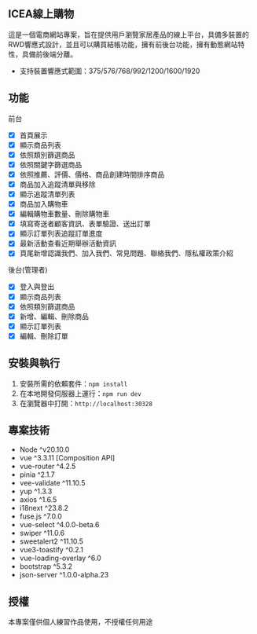 ## ICEA線上購物

這是一個電商網站專案，旨在提供用戶瀏覽家居產品的線上平台，具備多裝置的RWD響應式設計，並且可以購買結帳功能，擁有前後台功能，擁有動態網站特性，具備前後端分離。


- 支持裝置響應式範圍：375/576/768/992/1200/1600/1920

## 功能

前台

- [x] 首頁展示
- [x] 顯示商品列表
- [x] 依照類別篩選商品
- [x] 依照關鍵字篩選商品
- [x] 依照推薦、評價、價格、商品創建時間排序商品
- [x] 商品加入追蹤清單與移除
- [x] 顯示追蹤清單列表
- [x] 商品加入購物車
- [x] 編輯購物車數量、刪除購物車
- [x] 填寫寄送者顧客資訊、表單驗證、送出訂單
- [x] 顯示訂單列表追蹤訂單進度
- [x] 最新活動查看近期舉辦活動資訊
- [x] 頁尾新增認識我們、加入我們、常見問題、聯絡我們、隱私權政策介紹

後台(管理者)

- [x] 登入與登出
- [x] 顯示商品列表
- [x] 依照類別篩選商品
- [x] 新增、編輯、刪除商品
- [x] 顯示訂單列表
- [x] 編輯、刪除訂單

## 安裝與執行

1. 安裝所需的依賴套件：`npm install`
2. 在本地開發伺服器上運行：`npm run dev`
3. 在瀏覽器中打開：`http://localhost:30328`

## 專案技術

- Node ^v20.10.0
- vue ^3.3.11 [Composition API]
- vue-router ^4.2.5
- pinia ^2.1.7
- vee-validate ^11.10.5
- yup ^1.3.3
- axios ^1.6.5
- i18next ^23.8.2
- fuse.js ^7.0.0
- vue-select ^4.0.0-beta.6
- swiper ^11.0.6
- sweetalert2 ^11.10.5
- vue3-toastify ^0.2.1
- vue-loading-overlay ^6.0
- bootstrap ^5.3.2
- json-server ^1.0.0-alpha.23


## 授權

本專案僅供個人練習作品使用，不授權任何用途

